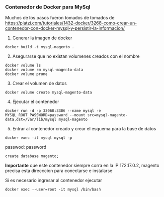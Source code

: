 ### Contenedor de Docker para MySql

Muchos de los pasos fueron tomados de tomados de
https://platzi.com/tutoriales/1432-docker/3268-como-crear-un-contenedor-con-docker-mysql-y-persistir-la-informacion/

1) Generar la imagen de docker
````
docker build -t mysql-magento .
````


2) Asegurarse que no existan volumenes creados con el nombre
````
docker volume ls
docker volume rm mysql-magento-data
docker volume prune
````

3) Crear el volumen de datos
````
docker volume create mysql-magento-data
````

4) Ejecutar el contenedor
````
docker run -d -p 33060:3306 --name mysql -e MYSQL_ROOT_PASSWORD=password --mount src=mysql-magento-data,dst=/var/lib/mysql mysql-magento
````

5) Entrar al contenedor creado y crear el esquema para la base de datos
````
docker exec -it mysql mysql -p
````
passwod: password
````
create database magento;
````

**Importante** que este contenedor siempre corra en la IP 172.17.0.2, magento precisa esta direcccion para conectarse e instalarse

Si es necesario ingresar al contenedor ejecutar
````
docker exec --user=root -it mysql /bin/bash
````
